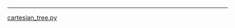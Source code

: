 ___

[cartesian_tree.py](https://github.com/titanium-22/Library_py/blob/main/Graph/cartesian_tree.py)

